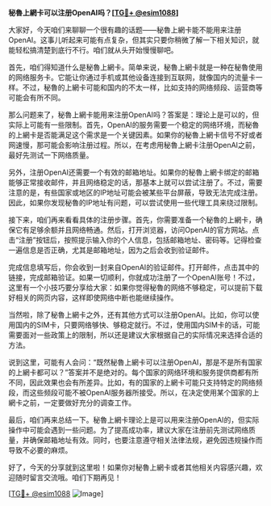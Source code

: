 **秘魯上網卡可以注册OpenAI吗？[[TG💪+ @esim1088](https://t.me/s/esim1088)]**

大家好，今天咱们来聊聊一个很有趣的话题——秘魯上網卡能不能用来注册OpenAI。这事儿听起来可能有点复杂，但其实只要你稍微了解一下相关知识，就能轻松搞清楚到底行不行。咱们就从头开始慢慢聊吧。

首先，咱们得知道什么是秘魯上網卡。简单来说，秘魯上網卡就是一种在秘魯使用的网络服务卡。它能让你通过手机或其他设备连接到互联网，就像国内的流量卡一样。不过，秘魯的上網卡可能和国内的不太一样，比如支持的网络频段、运营商等可能会有所不同。

那么问题来了，秘魯上網卡能用来注册OpenAI吗？答案是：理论上是可以的，但实际上可能有一些限制。首先，OpenAI的服务需要一个稳定的网络环境，而秘魯的上網卡是否能满足这个需求是一个关键因素。如果你的秘魯上網卡信号不好或者网速慢，那可能会影响注册过程。所以，在考虑用秘魯上網卡注册OpenAI之前，最好先测试一下网络质量。

另外，注册OpenAI还需要一个有效的邮箱地址。如果你的秘魯上網卡绑定的邮箱能够正常接收邮件，并且网络稳定的话，那基本上就可以尝试注册了。不过，需要注意的是，有些国家或地区的IP地址可能会被某些平台屏蔽，导致无法完成注册。因此，如果你发现秘魯的IP地址有问题，可以尝试使用一些代理工具来绕过限制。

接下来，咱们再来看看具体的注册步骤。首先，你需要准备一个秘魯的上網卡，确保它有足够余额并且网络畅通。然后，打开浏览器，访问OpenAI的官方网站。点击“注册”按钮后，按照提示输入你的个人信息，包括邮箱地址、密码等。记得检查一遍信息是否正确，尤其是邮箱地址，因为之后会收到验证邮件。

完成信息填写后，你会收到一封来自OpenAI的验证邮件。打开邮件，点击其中的链接，完成邮箱验证。如果一切顺利，你就成功注册了一个OpenAI账号！不过，这里有一个小技巧要分享给大家：如果你觉得秘魯的网络不够稳定，可以提前下载好相关的网页内容，这样即使网络中断也能继续操作。

当然啦，除了秘魯上網卡之外，还有其他方式可以注册OpenAI。比如，你可以使用国内的SIM卡，只要网络够快、够稳定就行。不过，使用国内SIM卡的话，可能需要面对一些政策上的限制，所以还是建议大家根据自己的实际情况来选择合适的方法。

说到这里，可能有人会问：“既然秘魯上網卡可以注册OpenAI，那是不是所有国家的上網卡都可以？”答案并不是绝对的。每个国家的网络环境和服务提供商都有所不同，因此效果也会有所差异。比如，有的国家的上網卡可能只支持特定的网络频段，而这些频段可能不被OpenAI服务器所接受。所以，在决定使用某个国家的上網卡之前，一定要做好充分的调查工作。

最后，咱们再来总结一下。秘魯上網卡理论上是可以用来注册OpenAI的，但实际操作中可能会遇到一些问题。为了提高成功率，建议大家在注册前先测试网络质量，并确保邮箱地址有效。同时，也要注意遵守相关法律法规，避免因违规操作而导致不必要的麻烦。

好了，今天的分享就到这里啦！如果你对秘魯上網卡或者其他相关内容感兴趣，欢迎随时留言交流哦。咱们下期再见！

[[TG💪+ @esim1088](https://t.me/s/esim1088) ![Image](https://i.postimg.cc/4NQfJmqS/Snipaste-2025-05-13-00-14-12.png)]